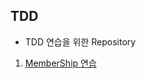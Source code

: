 ## TDD 
- TDD 연습을 위한 Repository

1. [MemberShip 연습](https://github.com/simgyuhwan/tdd/tree/master/3.%20MemberShip_TDD)